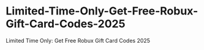 # Limited-Time-Only-Get-Free-Robux-Gift-Card-Codes-2025
Limited Time Only: Get Free Robux Gift Card Codes 2025
